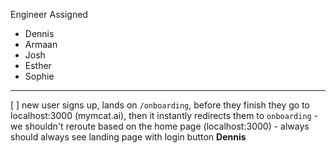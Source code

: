 Engineer Assigned
- Dennis
- Armaan
- Josh
- Esther
- Sophie


---


[ ] new user signs up, lands on `/onboarding`, before they finish they go to localhost:3000 (mymcat.ai), then it instantly redirects them to `onboarding` - we shouldn't reroute based on the home page (localhost:3000) - always should always see landing page with login button **Dennis**

